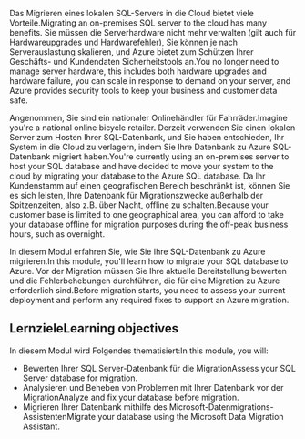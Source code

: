 <span data-ttu-id="f1e3b-101">Das Migrieren eines lokalen SQL-Servers in die Cloud bietet viele Vorteile.</span><span class="sxs-lookup"><span data-stu-id="f1e3b-101">Migrating an on-premises SQL server to the cloud has many benefits.</span></span> <span data-ttu-id="f1e3b-102">Sie müssen die Serverhardware nicht mehr verwalten (gilt auch für Hardwareupgrades und Hardwarefehler), Sie können je nach Serverauslastung skalieren, und Azure bietet zum Schützen Ihrer Geschäfts- und Kundendaten Sicherheitstools an.</span><span class="sxs-lookup"><span data-stu-id="f1e3b-102">You no longer need to manage server hardware, this includes both hardware upgrades and hardware failure, you can scale in response to demand on your server, and Azure provides security tools to keep your business and customer data safe.</span></span>

<span data-ttu-id="f1e3b-103">Angenommen, Sie sind ein nationaler Onlinehändler für Fahrräder.</span><span class="sxs-lookup"><span data-stu-id="f1e3b-103">Imagine you're a national online bicycle retailer.</span></span> <span data-ttu-id="f1e3b-104">Derzeit verwenden Sie einen lokalen Server zum Hosten Ihrer SQL-Datenbank, und Sie haben entschieden, Ihr System in die Cloud zu verlagern, indem Sie Ihre Datenbank zu Azure SQL-Datenbank migriert haben.</span><span class="sxs-lookup"><span data-stu-id="f1e3b-104">You're currently using an on-premises server to host your SQL database and have decided to move your system to the cloud by migrating your database to the Azure SQL database.</span></span> <span data-ttu-id="f1e3b-105">Da Ihr Kundenstamm auf einen geografischen Bereich beschränkt ist, können Sie es sich leisten, Ihre Datenbank für Migrationszwecke außerhalb der Spitzenzeiten, also z.B. über Nacht, offline zu schalten.</span><span class="sxs-lookup"><span data-stu-id="f1e3b-105">Because your customer base is limited to one geographical area, you can afford to take your database offline for migration purposes during the off-peak business hours, such as overnight.</span></span>

<span data-ttu-id="f1e3b-106">In diesem Modul erfahren Sie, wie Sie Ihre SQL-Datenbank zu Azure migrieren.</span><span class="sxs-lookup"><span data-stu-id="f1e3b-106">In this module, you'll learn how to migrate your SQL database to Azure.</span></span> <span data-ttu-id="f1e3b-107">Vor der Migration müssen Sie Ihre aktuelle Bereitstellung bewerten und die Fehlerbehebungen durchführen, die für eine Migration zu Azure erforderlich sind.</span><span class="sxs-lookup"><span data-stu-id="f1e3b-107">Before migration starts, you need to assess your current deployment and perform any required fixes to support an Azure migration.</span></span>

## <a name="learning-objectives"></a><span data-ttu-id="f1e3b-108">Lernziele</span><span class="sxs-lookup"><span data-stu-id="f1e3b-108">Learning objectives</span></span>

<span data-ttu-id="f1e3b-109">In diesem Modul wird Folgendes thematisiert:</span><span class="sxs-lookup"><span data-stu-id="f1e3b-109">In this module, you will:</span></span>

- <span data-ttu-id="f1e3b-110">Bewerten Ihrer SQL Server-Datenbank für die Migration</span><span class="sxs-lookup"><span data-stu-id="f1e3b-110">Assess your SQL Server database for migration.</span></span>
- <span data-ttu-id="f1e3b-111">Analysieren und Beheben von Problemen mit Ihrer Datenbank vor der Migration</span><span class="sxs-lookup"><span data-stu-id="f1e3b-111">Analyze and fix your database before migration.</span></span>
- <span data-ttu-id="f1e3b-112">Migrieren Ihrer Datenbank mithilfe des Microsoft-Datenmigrations-Assistenten</span><span class="sxs-lookup"><span data-stu-id="f1e3b-112">Migrate your database using the Microsoft Data Migration Assistant.</span></span>
